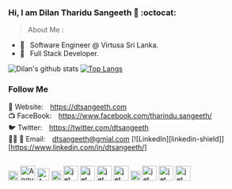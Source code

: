 ### Hi,  I am Dilan Tharidu Sangeeth 🐞 :octocat:
> About Me :
- 🔭  &ensp;Software Engineer @ Virtusa Sri Lanka.
- 🌱  &ensp;Full Stack Developer.

![Dilan's github stats](https://github-readme-stats.vercel.app/api?username=sriThariduSangeeth&show_icons=true&theme=monokai)
[![Top Langs](https://github-readme-stats.vercel.app/api/top-langs/?username=sriThariduSangeeth&theme=monokai&hide=html,css&langs_count=7)](https://github.com/anuraghazra/github-readme-stats)

### Follow Me

🔗 Website:&ensp;&ensp;https://dtsangeeth.com<br/>
📺 FaceBook:&ensp;&ensp;https://www.facebook.com/tharindu.sangeeth/<br/>
🐦 Twitter:&ensp;&ensp;https://twitter.com/dtsangeeth<br/>
👨‍💼 
📧 Email:&ensp;&ensp;dtsangeeth@gmial.com
[![LinkedIn][linkedin-shield]][https://www.linkedin.com/in/dtsangeeth/]
##
<p float="left">
  <img src="https://spring.io/images/spring-logo-9146a4d3298760c2e7e49595184e1975.svg" alt="Spring Boot" height="20">
  <img src="https://angular.io/assets/images/logos/angular/angular.svg" alt="Angular 10" height="30">
  <img src="https://jwt.io/img/pic_logo.svg" alt="Angular 10" height="25">
  <img src="https://nodejs.org/static/images/logo.svg" alt="Node" height="20">
  <img src="https://nestjs.com/img/logo_text.svg" alt="jet" height="30">
  <img src="https://graphql.org/img/logo.svg" alt="jet" height="30">
  <img src="https://cdn.rawgit.com/graphile/graphile.github.io/a6225f8c3052df5c276ecef28aeb0cade1aec16a/logos/postgraphile.optimized.svg" alt="jet" height="30">
  <img src="https://developer.apple.com/assets/elements/icons/swift/swift-64x64.png" alt="jet" height="30">
  <img src="https://developer.android.com/images/brand/Android_Robot.png" alt="jet" height="20">
  <img src="https://static-www.elastic.co/v3/assets/bltefdd0b53724fa2ce/blt7c665c2ab90dd251/5bd9e3ad4ed46d9b5fbadd02/icon-elastic-stack-bb.svg" alt="jet" height="30">
  <img src="https://www.mysql.com/common/logos/logo-mysql-170x115.png" alt="jet" height="30">
   <img src="https://www.postgresql.org/media/img/about/press/elephant.png" alt="jet" height="30">
</p>  
